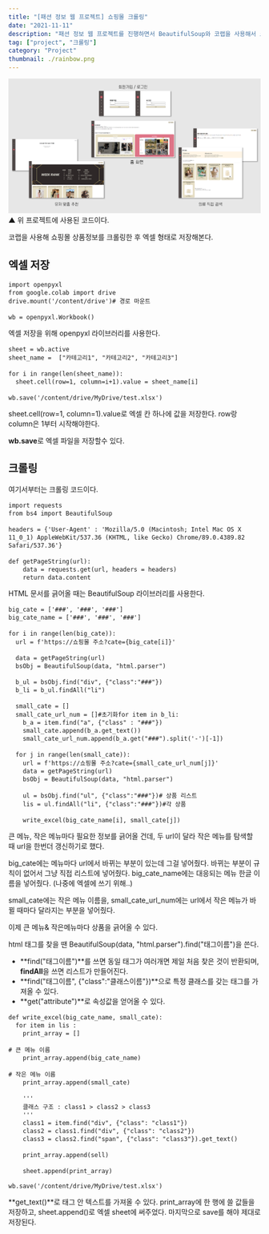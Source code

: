 ```yaml
---
title: "[패션 정보 웹 프로젝트] 쇼핑몰 크롤링"
date: "2021-11-11"
description: "패션 정보 웹 프로젝트를 진행하면서 BeautifulSoup와 코랩을 사용해서 크롤링한 내용을 다룬다."
tag: ["project", "크롤링"]
category: "Project"
thumbnail: ./rainbow.png
---
```


![프로젝트 사진](./rainbow.png)
▲ 위 프로젝트에 사용된 코드이다.

코랩을 사용해 쇼핑몰 상품정보를 크롤링한 후 엑셀 형태로 저장해본다.

## 엑셀 저장

```
import openpyxl
from google.colab import drive
drive.mount('/content/drive')# 경로 마운트

wb = openpyxl.Workbook()
```

엑셀 저장을 위해 openpyxl 라이브러리를 사용한다.

```
sheet = wb.active
sheet_name =  ["카테고리1", "카테고리2", "카테고리3"]

for i in range(len(sheet_name)):
  sheet.cell(row=1, column=i+1).value = sheet_name[i]

wb.save('/content/drive/MyDrive/test.xlsx')
```

sheet.cell(row=1, column=1).value로 엑셀 칸 하나에 값을 저장한다. row랑 column은 1부터 시작해야한다.

**wb.save**로 엑셀 파일을 저장할수 있다.

## 크롤링

여기서부터는 크롤링 코드이다.

```
import requests
from bs4 import BeautifulSoup

headers = {'User-Agent' : 'Mozilla/5.0 (Macintosh; Intel Mac OS X 11_0_1) AppleWebKit/537.36 (KHTML, like Gecko) Chrome/89.0.4389.82 Safari/537.36'}

def getPageString(url):
    data = requests.get(url, headers = headers)
    return data.content
```

HTML 문서를 긁어올 때는 BeautifulSoup 라이브러리를 사용한다.

```
big_cate = ['###', '###', '###']
big_cate_name = ['###', '###', '###']

for i in range(len(big_cate)):
  url = f'https://쇼핑몰 주소?cate={big_cate[i]}'

  data = getPageString(url)
  bsObj = BeautifulSoup(data, "html.parser")

  b_ul = bsObj.find("div", {"class":"###"})
  b_li = b_ul.findAll("li")

  small_cate = []
  small_cate_url_num = []#초기화for item in b_li:
    b_a = item.find("a", {"class" : "###"})
    small_cate.append(b_a.get_text())
    small_cate_url_num.append(b_a.get("###").split('-')[-1])

  for j in range(len(small_cate)):
    url = f'https://쇼핑몰 주소?cate={small_cate_url_num[j]}'
    data = getPageString(url)
    bsObj = BeautifulSoup(data, "html.parser")

    ul = bsObj.find("ul", {"class":"###"})# 상품 리스트
    lis = ul.findAll("li", {"class":"###"})#각 상품

    write_excel(big_cate_name[i], small_cate[j])
```

큰 메뉴, 작은 메뉴마다 필요한 정보를 긁어올 건데, 두 url이 달라 작은 메뉴를 탐색할 때 url을 한번더 갱신하기로 했다.

big_cate에는 메뉴마다 url에서 바뀌는 부분이 있는데 그걸 넣어줬다. 바뀌는 부분이 규칙이 없어서 그냥 직접 리스트에 넣어줬다. big_cate_name에는 대응되는 메뉴 한글 이름을 넣어줬다. (나중에 엑셀에 쓰기 위해..)

small_cate에는 작은 메뉴 이름을, small_cate_url_num에는 url에서 작은 메뉴가 바뀔 때마다 달라지는 부분을 넣어줬다.

이제 큰 메뉴& 작은메뉴마다 상품을 긁어올 수 있다.

html 태그를 찾을 땐 BeautifulSoup(data, "html.parser").find("태그이름")을 쓴다.

- **find("태그이름")**를 쓰면 동일 태그가 여러개면 제일 처음 찾은 것이 반환되며, **findAll**을 쓰면 리스트가 만들어진다.
- **find("태그이름", {"class":"클래스이름"})**으로 특정 클래스를 갖는 태그를 가져올 수 있다.
- **get("attribute")**로 속성값을 얻어올 수 있다.

```
def write_excel(big_cate_name, small_cate):
  for item in lis :
    print_array = []

# 큰 메뉴 이름
    print_array.append(big_cate_name)

# 작은 메뉴 이름
    print_array.append(small_cate)

    '''
    클래스 구조 : class1 > class2 > class3
    '''
    class1 = item.find("div", {"class": "class1"})
    class2 = class1.find("div", {"class": "class2"})
    class3 = class2.find("span", {"class": "class3"}).get_text()

    print_array.append(sell)

    sheet.append(print_array)
```

```
wb.save('/content/drive/MyDrive/test.xlsx')
```

**get_text()**로 태그 안 텍스트를 가져올 수 있다.
print_array에 한 행에 쓸 값들을 저장하고, sheet.append()로 엑셀 sheet에 써주었다.
마지막으로 save를 해야 제대로 저장된다.

